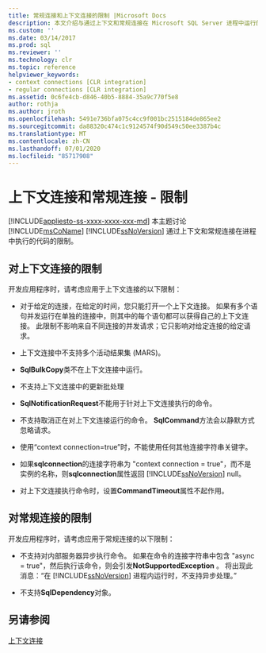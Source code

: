 ```yaml
---
title: 常规连接和上下文连接的限制 |Microsoft Docs
description: 本文介绍与通过上下文和常规连接在 Microsoft SQL Server 进程中运行的代码相关的限制。
ms.custom: ''
ms.date: 03/14/2017
ms.prod: sql
ms.reviewer: ''
ms.technology: clr
ms.topic: reference
helpviewer_keywords:
- context connections [CLR integration]
- regular connections [CLR integration]
ms.assetid: 0c6fe4cb-d846-40b5-8884-35a9c770f5e8
author: rothja
ms.author: jroth
ms.openlocfilehash: 5491e736bfa075c4cc9f001bc2515184de865ee2
ms.sourcegitcommit: da88320c474c1c9124574f90d549c50ee3387b4c
ms.translationtype: MT
ms.contentlocale: zh-CN
ms.lasthandoff: 07/01/2020
ms.locfileid: "85717908"
---
```

# <a name="context-connections-and-regular-connections---restrictions"></a>上下文连接和常规连接 - 限制
[!INCLUDE[appliesto-ss-xxxx-xxxx-xxx-md](../../../includes/applies-to-version/sqlserver.md)]
  本主题讨论 [!INCLUDE[msCoName](../../../includes/msconame-md.md)] [!INCLUDE[ssNoVersion](../../../includes/ssnoversion-md.md)] 通过上下文和常规连接在进程中执行的代码的限制。  
  
## <a name="restrictions-on-context-connections"></a>对上下文连接的限制  
 开发应用程序时，请考虑应用于上下文连接的以下限制：  
  
-   对于给定的连接，在给定的时间，您只能打开一个上下文连接。 如果有多个语句并发运行在单独的连接中，则其中的每个语句都可以获得自己的上下文连接。 此限制不影响来自不同连接的并发请求；它只影响对给定连接的给定请求。  
  
-   上下文连接中不支持多个活动结果集 (MARS)。  
  
-   **SqlBulkCopy**类不在上下文连接中运行。  
  
-   不支持上下文连接中的更新批处理  
  
-   **SqlNotificationRequest**不能用于针对上下文连接执行的命令。  
  
-   不支持取消正在对上下文连接运行的命令。 **SqlCommand**方法会以静默方式忽略请求。  
  
-   使用“context connection=true”时，不能使用任何其他连接字符串关键字。  
  
-   如果**sqlconnection**的连接字符串为 "context connection = true"，而不是实例的名称，则**sqlconnection**属性返回 [!INCLUDE[ssNoVersion](../../../includes/ssnoversion-md.md)] null。  
  
-   对上下文连接执行命令时，设置**CommandTimeout**属性不起作用。  
  
## <a name="restrictions-on-regular-connections"></a>对常规连接的限制  
 开发应用程序时，请考虑应用于常规连接的以下限制：  
  
-   不支持对内部服务器异步执行命令。 如果在命令的连接字符串中包含 "async = true"，然后执行该命令，则会引发**NotSupportedException** 。 将出现此消息：“在 [!INCLUDE[ssNoVersion](../../../includes/ssnoversion-md.md)] 进程内运行时，不支持异步处理。”  
  
-   不支持**SqlDependency**对象。  
  
## <a name="see-also"></a>另请参阅  
 [上下文连接](../../../relational-databases/clr-integration/data-access/context-connection.md)  
  
  

